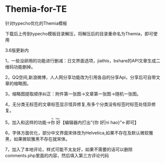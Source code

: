 # Themia-for-TE

针对typecho优化的Themia模板

下载后上传到typecho模板目录解压，将解压后的目录重命名为Themia，即可使用

3.6版更新内

1，一些没卵用的功能进行删减：日文界面选项，jiathis，bshare的API文章生成二维码功能删掉。

2，QQ空间,新浪微博，人人网分享功能改为引用各自的分享Api，分享后可自带文章的缩略图。

3，缩略图提取顺序纠正：附件第一张图->文章第一张图->随机一张图。

4，无分类无标签的文章标签显示怪异修复,有多个分类没有标签时标签处怪异修复。

5，加入和这样的功能→<ruby>你 好<rp> (</rp><rt>ni hao</rt><rp>) </rp></ruby>【编辑器内打出“{你 好|ni hao}”←即可】

6，字体方面优化，部分中文界面宋体改为Helvetica,如果不存在及默认微软雅黑，如果微软雅黑不存在就宋体。

7，加入了本地评论，样式可能不太友好，如果不需要的话可以删除comments.php里面的内容，然后填入第三方评论代码

